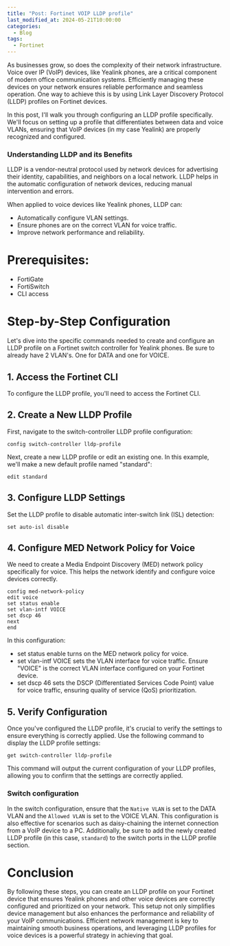 ```yaml
---
title: "Post: Fortinet VOIP LLDP profile"
last_modified_at: 2024-05-21T10:00:00
categories:
  - Blog
tags:
  - Fortinet
---
```

As businesses grow, so does the complexity of their network infrastructure. Voice over IP (VoIP) devices, like Yealink phones, are a critical component of modern office communication systems. Efficiently managing these devices on your network ensures reliable performance and seamless operation. One way to achieve this is by using Link Layer Discovery Protocol (LLDP) profiles on Fortinet devices.

In this post, I'll walk you through configuring an LLDP profile specifically. We'll focus on setting up a profile that differentiates between data and voice VLANs, ensuring that VoIP devices (in my case Yealink) are properly recognized and configured.

### Understanding LLDP and its Benefits

LLDP is a vendor-neutral protocol used by network devices for advertising their identity, capabilities, and neighbors on a local network. LLDP helps in the automatic configuration of network devices, reducing manual intervention and errors.

When applied to voice devices like Yealink phones, LLDP can:
- Automatically configure VLAN settings.
- Ensure phones are on the correct VLAN for voice traffic.
- Improve network performance and reliability.

# Prerequisites:
- FortiGate
- FortiSwitch
- CLI access

# Step-by-Step Configuration

Let's dive into the specific commands needed to create and configure an LLDP profile on a Fortinet switch controller for Yealink phones. Be sure to already have 2 VLAN's. One for DATA and one for VOICE. 

## 1. Access the Fortinet CLI

To configure the LLDP profile, you'll need to access the Fortinet CLI. 

## 2. Create a New LLDP Profile

First, navigate to the switch-controller LLDP profile configuration:

```shell
config switch-controller lldp-profile
```
Next, create a new LLDP profile or edit an existing one. In this example, we'll make a new default profile named "standard":
```shell
edit standard
```

## 3. Configure LLDP Settings
Set the LLDP profile to disable automatic inter-switch link (ISL) detection:
```shell
set auto-isl disable
```
## 4. Configure MED Network Policy for Voice
We need to create a Media Endpoint Discovery (MED) network policy specifically for voice. This helps the network identify and configure voice devices correctly.
```shell
config med-network-policy
edit voice
set status enable
set vlan-intf VOICE
set dscp 46
next
end
```

In this configuration: 
- set status enable turns on the MED network policy for voice.
- set vlan-intf VOICE sets the VLAN interface for voice traffic. Ensure "VOICE" is the correct VLAN interface configured on your Fortinet device.
- set dscp 46 sets the DSCP (Differentiated Services Code Point) value for voice traffic, ensuring quality of service (QoS) prioritization.

## 5. Verify Configuration
Once you've configured the LLDP profile, it's crucial to verify the settings to ensure everything is correctly applied. Use the following command to display the LLDP profile settings:
```shell
get switch-controller lldp-profile
```
This command will output the current configuration of your LLDP profiles, allowing you to confirm that the settings are correctly applied.

### Switch configuration
In the switch configuration, ensure that the `Native VLAN` is set to the DATA VLAN and the `Allowed VLAN` is set to the VOICE VLAN. This configuration is also effective for scenarios such as daisy-chaining the internet connection from a VoIP device to a PC. Additionally, be sure to add the newly created LLDP profile (in this case, `standard`) to the switch ports in the LLDP profile section.



# Conclusion
By following these steps, you can create an LLDP profile on your Fortinet device that ensures Yealink phones and other voice devices are correctly configured and prioritized on your network. This setup not only simplifies device management but also enhances the performance and reliability of your VoIP communications. Efficient network management is key to maintaining smooth business operations, and leveraging LLDP profiles for voice devices is a powerful strategy in achieving that goal. 
